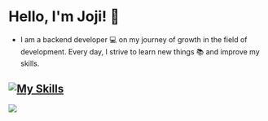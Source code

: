 
# Hello, I'm Joji! 👋

* I am a backend developer 💻 on my journey of growth in the field of development. Every day, I strive to learn new things 📚 and improve my skills.


[![My Skills](https://skillicons.dev/icons?i=js,html,css,wasm)](https://skillicons.dev)
---
[![](https://visitcount.itsvg.in/api?id=jojibyte&icon=0&color=0)](https://visitcount.itsvg.in)
